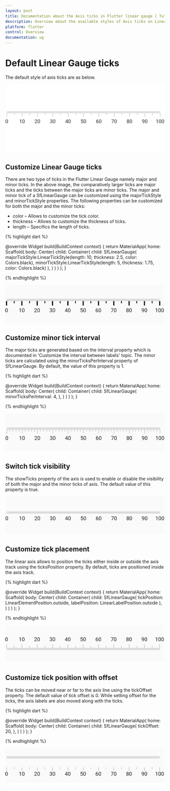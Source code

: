 ```yaml
---
layout: post
title: Documentation about the Axis ticks in Flutter linear gauge | Tutorials Flutter Linear Gauge widget| Syncfusion
description: Overview about the available styles of Axis ticks on Linear Gauge Flutter widget.
platform: flutter
control: Overview
documentation: ug
---
```


# Default Linear Gauge ticks

The default style of axis ticks are as below.

![Initialize linear gauge for axis](images/getting-started/default_linear_gauge.png)

## Customize Linear Gauge ticks

There are two type of ticks in the Flutter Linear Gauge namely major and minor ticks. In the above image, the comparatively larger ticks are major ticks and the ticks between the major ticks are minor ticks. The major and minor tick of a SfLinearGauge can be customized using the majorTickStyle and minorTickStyle properties. The following properties can be customized for both the major and the minor ticks:
* color – Allows to customize the tick color.
* thickness – Allows to customize the thickness of ticks.
* length – Specifics the length of ticks.

{% highlight dart %} 

@override
Widget build(BuildContext context) {
  return MaterialApp(
      home: Scaffold(
          body: Center(
              child: Container(
                child: SfLinearGauge(
                  majorTickStyle:LinearTickStyle(length: 10, thickness: 2.5, color: Colors.black),
                  minorTickStyle:LinearTickStyle(length: 5, thickness: 1.75, color: Colors.black)
                ),
              )
          )
      )
  );
}

{% endhighlight %}

![customize the linear gauge axis tick style](images/axis-ticks/axis-tick-style.png)

## Customize minor tick interval

The major ticks are generated based on the interval property which is documented in 'Customize the interval between labels' topic. The minor ticks are calculated using the minorTicksPerInterval property of SfLinearGauge. By default, the value of this property is 1.

{% highlight dart %} 

@override
Widget build(BuildContext context) {
  return MaterialApp(
      home: Scaffold(
          body: Center(
              child: Container(
                child: SfLinearGauge(
                 minorTicksPerInterval: 4,
                ),
              )
          )
      )
  );
}

{% endhighlight %}

![customize linear gauge ticks per interval](images/axis-ticks/minor-ticks-per-interval.png)

## Switch tick visibility

The showTicks property of the axis is used to enable or disable the visibility of both the major and the minor ticks of axis. The default value of this property is true.

![customize linear gauge ticks visibility](images/axis-ticks/linear-gauge-tick-visibility.png)

## Customize tick placement

The linear axis allows to position the ticks either inside or outside the axis track using the ticksPosition property. By default, ticks are positioned inside the axis track.

{% highlight dart %} 

@override
Widget build(BuildContext context) {
  return MaterialApp(
      home: Scaffold(
          body: Center(
              child: Container(
                child: SfLinearGauge(
                    tickPosition: LinearElementPosition.outside,
                    labelPosition: LinearLabelPosition.outside
                ),
              )
          )
      )
  );
}

{% endhighlight %}

![customize linear gauge ticks visibility](images/axis-ticks/tick-placement.png)



## Customize tick position with offset

The ticks can be moved near or far to the axis line using the tickOffset property. The default value of tick offset is 0. While setting offset for the ticks, the axis labels are also moved along with the ticks.

{% highlight dart %} 

@override
Widget build(BuildContext context) {
  return MaterialApp(
      home: Scaffold(
          body: Center(
              child: Container(
                child: SfLinearGauge(
                   tickOffset: 20,
                ),
              )
          )
      )
  );
}

{% endhighlight %}

![customize linear gauge ticks offset from axis](images/axis-ticks/customize-tick-offset.png)

